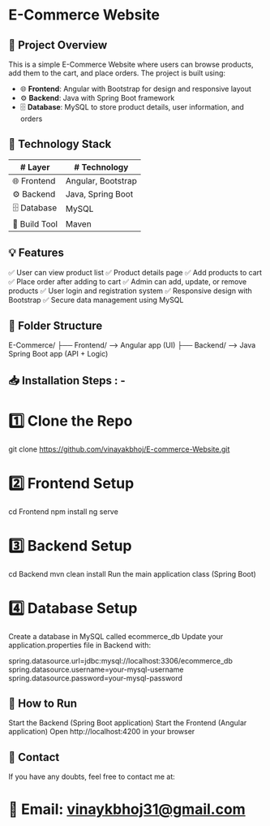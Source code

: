 # E-Commerce Website

## 📑 Project Overview
This is a simple E-Commerce Website where users can browse products, add them to the cart, and place orders. The project is built using:

- 🌐 **Frontend**: Angular with Bootstrap for design and responsive layout
- ⚙️ **Backend**: Java with Spring Boot framework
- 🗄️ **Database**: MySQL to store product details, user information, and orders


## 📂 Technology Stack

| # Layer        | # Technology           |
|--------------|---------------------|
| 🌐 Frontend     | Angular, Bootstrap |
| ⚙️ Backend      | Java, Spring Boot  |
| 🗄️ Database     | MySQL              |
| 🔧 Build Tool   | Maven              |


## 💡 Features
✅ User can view product list
✅ Product details page
✅ Add products to cart
✅ Place order after adding to cart
✅ Admin can add, update, or remove products
✅ User login and registration system
✅ Responsive design with Bootstrap
✅ Secure data management using MySQL

## 📁 Folder Structure

E-Commerce/
├── Frontend/  --> Angular app (UI)
├── Backend/   --> Java Spring Boot app (API + Logic)

## 📥 Installation Steps : -

# 1️⃣ Clone the Repo
git clone https://github.com/vinayakbhoj/E-commerce-Website.git

# 2️⃣ Frontend Setup
cd Frontend
npm install
ng serve

# 3️⃣ Backend Setup
cd Backend
mvn clean install
Run the main application class (Spring Boot)

# 4️⃣ Database Setup
Create a database in MySQL called ecommerce_db
Update your application.properties file in Backend with:

spring.datasource.url=jdbc:mysql://localhost:3306/ecommerce_db
spring.datasource.username=your-mysql-username
spring.datasource.password=your-mysql-password

## 🚀 How to Run
Start the Backend (Spring Boot application)
Start the Frontend (Angular application)
Open http://localhost:4200 in your browser

## 📧 Contact
If you have any doubts, feel free to contact me at:
# 📩 Email: vinaykbhoj31@gmail.com 


